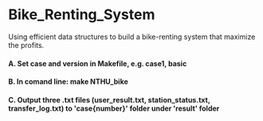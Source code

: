 # Bike_Renting_System
Using efficient data structures to build a bike-renting system that maximize the profits.

#### A. Set case and version in Makefile, e.g. case1, basic
#### B. In comand line: make NTHU_bike
#### C. Output three .txt files (user_result.txt, station_status.txt, transfer_log.txt) to 'case{number}' folder under 'result' folder
